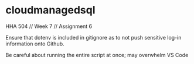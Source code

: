 # cloudmanagedsql
HHA 504 // Week 7 // Assignment 6

Ensure that dotenv is included in gitignore as to not push sensitive log-in information onto Github.

Be careful about running the entire script at once; may overwhelm VS Code